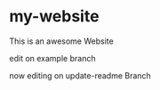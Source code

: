 # my-website

This is an awesome Website

edit on example branch

now editing on update-readme Branch
